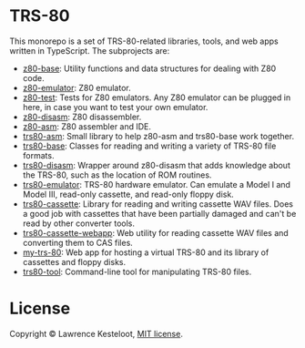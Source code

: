 # TRS-80

This monorepo is a set of TRS-80-related libraries, tools, and web apps written
in TypeScript. The subprojects are:

* [z80-base](packages/z80-base): Utility functions and data structures for dealing with Z80 code.
* [z80-emulator](packages/z80-emulator): Z80 emulator.
* [z80-test](packages/z80-test): Tests for Z80 emulators. Any Z80 emulator can be plugged in here, in case you want to test your own emulator.
* [z80-disasm](packages/z80-disasm): Z80 disassembler.
* [z80-asm](packages/z80-asm): Z80 assembler and IDE.
* [trs80-asm](packages/trs80-asm): Small library to help z80-asm and trs80-base work together.
* [trs80-base](packages/trs80-base): Classes for reading and writing a variety of TRS-80 file formats.
* [trs80-disasm](packages/trs80-disasm): Wrapper around z80-disasm that adds knowledge about the TRS-80, such as the location of ROM routines.
* [trs80-emulator](packages/trs80-emulator): TRS-80 hardware emulator. Can emulate a Model I and Model III, read-only cassette, and read-only floppy disk.
* [trs80-cassette](packages/trs80-cassette): Library for reading and writing cassette WAV files. Does a good job with cassettes that have been partially damaged and can't be read by other converter tools.
* [trs80-cassette-webapp](packages/trs80-cassette-webapp): Web utility for reading cassette WAV files and converting them to CAS files.
* [my-trs-80](packages/my-trs-80): Web app for hosting a virtual TRS-80 and its library of cassettes and floppy disks.
* [trs80-tool](packages/trs80-tool): Command-line tool for manipulating TRS-80 files.

# License

Copyright &copy; Lawrence Kesteloot, [MIT license](LICENSE).

